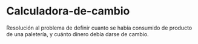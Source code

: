 # Calculadora-de-cambio
Resolución al problema de definir cuanto se había consumido de producto de una paletería, y cuánto dinero debía darse de cambio.
